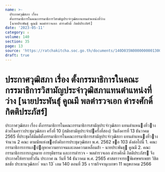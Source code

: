 ```yaml
---
name: >-
  ประกาศวุฒิสภา เรื่อง
  ตั้งกรรมาธิการในคณะกรรมาธิการวิสามัญประจำวุฒิสภาแทนตำแหน่งที่ว่าง
  [นายประพันธุ์ คูณมี พลตำรวจเอก ดำรงศักดิ์ กิตติประภัสร์]
date: '2023-05-11'
category: ง
volume: 140
section: 35
page: 13
source: 'https://ratchakitcha.soc.go.th/documents/140D035N0000000001300.pdf'
draft: true
---
```


# ประกาศวุฒิสภา เรื่อง ตั้งกรรมาธิการในคณะกรรมาธิการวิสามัญประจำวุฒิสภาแทนตำแหน่งที่ว่าง [นายประพันธุ์ คูณมี พลตำรวจเอก ดำรงศักดิ์ กิตติประภัสร์]

ประกาศวุฒิสภา เรื่อง ตั้งกรรมาธิการในคณะกรรมาธิการสามัญประจําวุฒิสภา แทนตําแหนงที่วาง ด้วยในคราวประชุมวุฒิสภา ครั้งที่ 10 (สมัยสามัญประจําปครั้งที่สอง) วันอังคารที่ 13 ธันวาคม 2565 ที่ประชุมได้มีมติตั้งกรรมาธิการในคณะกรรมาธิการสามัญประจําวุฒิสภา แทนตําแหนงที่วาง จํานวน 2 คณะ ตามนัยแห่งขอบังคับการประชุมวุฒิสภา พ.ศ. 2562 ขอ 103 ดังต่อไปนี้ 1. คณะกรรมาธิการการแกปญหาความยากจนและลดความเหลื่อมล้ํา - นายประพันธุ คูณมี 2. คณะกรรมาธิการการกฎหมาย การยุติธรรม และการตํารวจ - พลตํารวจเอก ดํารงศักดิ์ กิตติประภัสร จึงประกาศให้ทราบทั่วกัน ประกาศ ณ วันที่ 14 ธันวาคม พ.ศ. 2565 ศาสตราจารยพิเศษพรเพชร วิชิตชลชัย ประธานวุฒิสภา ้ หนา 13 ่ เลม 140 ตอนที่ 35 ง ราชกิจจานุเบกษา 11 พฤษภาคม 2566
